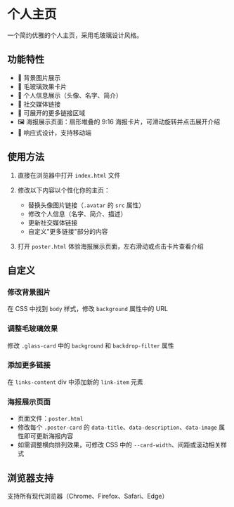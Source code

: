 # 个人主页

一个简约优雅的个人主页，采用毛玻璃设计风格。

## 功能特性

- 📸 背景图片展示
- 🎨 毛玻璃效果卡片
- 👤 个人信息展示（头像、名字、简介）
- 🔗 社交媒体链接
- 📑 可展开的更多链接区域
- 🖼 海报展示页面：扇形堆叠的 9:16 海报卡片，可滑动旋转并点击展开介绍
- 📱 响应式设计，支持移动端

## 使用方法

1. 直接在浏览器中打开 `index.html` 文件
2. 修改以下内容以个性化你的主页：
   - 替换头像图片链接（`.avatar` 的 `src` 属性）
   - 修改个人信息（名字、简介、描述）
   - 更新社交媒体链接
   - 自定义"更多链接"部分的内容

3. 打开 `poster.html` 体验海报展示页面，左右滑动或点击卡片查看介绍

## 自定义

### 修改背景图片
在 CSS 中找到 `body` 样式，修改 `background` 属性中的 URL

### 调整毛玻璃效果
修改 `.glass-card` 中的 `background` 和 `backdrop-filter` 属性

### 添加更多链接
在 `links-content` div 中添加新的 `link-item` 元素

### 海报展示页面
- 页面文件：`poster.html`
- 修改每个 `.poster-card` 的 `data-title`、`data-description`、`data-image` 属性即可更新海报内容
- 如需调整横向排列效果，可修改 CSS 中的 `--card-width`、间距或滚动相关样式

## 浏览器支持

支持所有现代浏览器（Chrome、Firefox、Safari、Edge）
